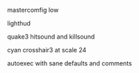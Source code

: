 mastercomfig low

lighthud

quake3 hitsound and killsound

cyan crosshair3 at scale 24

autoexec with sane defaults and comments